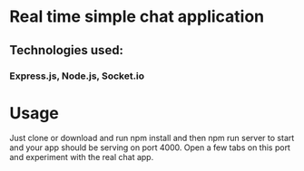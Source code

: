 # Real time simple chat application

## Technologies used:
### Express.js, Node.js, Socket.io


# Usage
Just clone or download and run npm install and then npm run server to start and your app should be serving on port 4000. Open a few tabs on this port and experiment with the real chat app.
